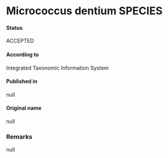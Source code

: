 Micrococcus dentium SPECIES
=======

#### Status
ACCEPTED

#### According to
Integrated Taxonomic Information System

#### Published in
null

#### Original name
null

### Remarks
null
